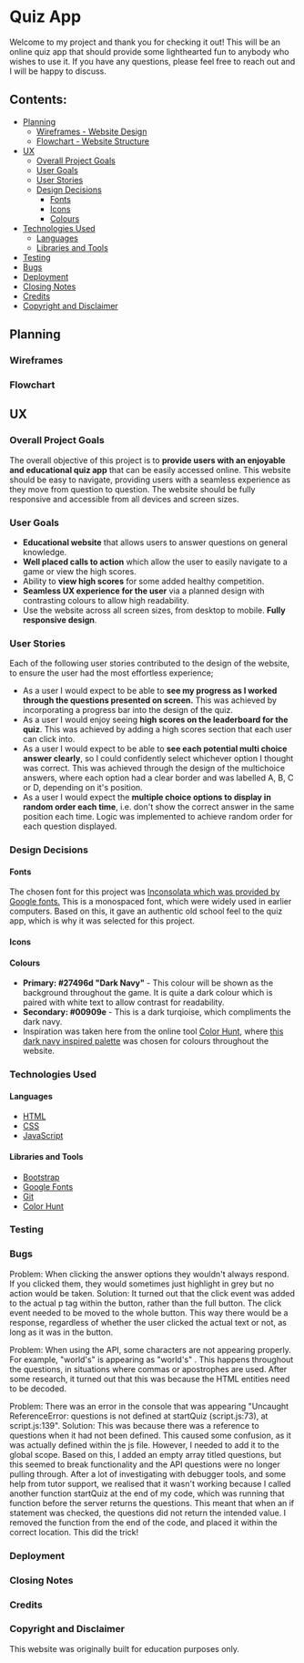 # Quiz App

Welcome to my project and thank you for checking it out! This will be an online quiz app that should provide some lighthearted fun to anybody
who wishes to use it. If you have any questions, please feel free to reach out and I will be happy to discuss. 

## Contents: 

* [Planning](#planning)
    * [Wireframes - Website Design](*#wireframes-website-design)
    * [Flowchart - Website Structure](*flowchart-website-structure)
* [UX](#ux)
    * [Overall Project Goals](#overall-project-goals)
    * [User Goals](#user-goals)
    * [User Stories](#user-stories)
    * [Design Decisions](#design-decisions)
        * [Fonts](#fonts)
        * [Icons](#icons)
        * [Colours](#colours)
* [Technologies Used](#technologies-used)
    * [Languages](#languages)
    * [Libraries and Tools](#libraries-and-tools)
* [Testing](#testing)
* [Bugs](#bugs) 
* [Deployment](#deployment)
* [Closing Notes](#closing-notes)
* [Credits](#credits)
* [Copyright and Disclaimer](#copyright-and-disclaimer)

## Planning 
### Wireframes
### Flowchart

## UX 
### Overall Project Goals 

The overall objective of this project is to **provide users with an enjoyable and educational quiz app** that can be easily accessed online. 
This website should be easy to navigate, providing users with a seamless experience as they move from question to question. The website
should be fully responsive and accessible from all devices and screen sizes. 


### User Goals
* **Educational website** that allows users to answer questions on general knowledge.
* **Well placed calls to action** which allow the user to easily navigate to a game or view the high scores.
* Ability to **view high scores** for some added healthy competition.
* **Seamless UX experience for the user** via a planned design with contrasting colours to allow high readability.
* Use the website across all screen sizes, from desktop to mobile. **Fully responsive design**.

### User Stories
Each of the following user stories contributed to the design of the website, to ensure the user had the most effortless experience;
* As a user I would expect to be able to **see my progress as I worked through the questions presented on screen.** This was achieved by
incorporating a progress bar into the design of the quiz. 
* As a user I would enjoy seeing **high scores on the leaderboard for the quiz**. This was achieved by adding a high scores section
that each user can click into. 
* As a user I would expect to be able to **see each potential multi choice answer clearly**, so I could confidently
select whichever option I thought was correct. This was achieved through the design of the multichoice answers, where each
option had a clear border and was labelled A, B, C or D, depending on it's position. 
* As a user I would expect the **multiple choice options to display in random order each time**, i.e. don't show the correct answer
in the same position each time. Logic was implemented to achieve random order for each question displayed.

### Design Decisions
#### Fonts
The chosen font for this project was <a href="https://fonts.google.com/specimen/Inconsolata?query=inc">Inconsolata which was provided by Google fonts.</a>
This is a monospaced font, which were widely used in earlier computers. Based on this, it gave an authentic old school feel
to the quiz app, which is why it was selected for this project.

#### Icons
#### Colours
* **Primary: #27496d "Dark Navy"** - This colour will be shown as the background throughout the game. It is quite a dark colour
which is paired with white text to allow contrast for readability. 
* **Secondary: #00909e** - This is a dark turqioise, which compliments the dark navy. 
* Inspiration was taken here from the online tool <a href="https://colorhunt.co/">Color Hunt</a>, where <a href="https://colorhunt.co/palette/180289">this dark 
navy inspired palette</a> was chosen for colours throughout the website.

### Technologies Used
#### Languages
* <a href="https://developer.mozilla.org/en-US/docs/Web/HTML">HTML</a>
* <a href="https://developer.mozilla.org/en-US/docs/Web/CSS">CSS</a>
* <a href="https://www.w3schools.com/js/">JavaScript</a>


#### Libraries and Tools
* <a href="https://getbootstrap.com/">Bootstrap</a>
* <a href="https://fonts.google.com/">Google Fonts</a>
* <a href="https://git-scm.com/">Git</a>
* <a href="https://colorhunt.co/">Color Hunt</a>

### Testing

### Bugs

Problem: When clicking the answer options they wouldn't always respond. If you clicked them, they would sometimes just highlight in grey but no action would be taken.
Solution: It turned out that the click event was added to the actual p tag within the button, rather than the full button. The click event needed to be moved to the whole button.
This way there would be a response, regardless of whether the user clicked the actual text or not, as long as it was in the button.

Problem: When using the API, some characters are not appearing properly. For example, "world's" is appearing as "world&#039;s" . This happens throughout the questions, in situations 
where commas or apostrophes are used. After some research, it turned out that this was because the HTML entities need to be decoded. 

Problem: There was an error in the console that was appearing "Uncaught ReferenceError: questions is not defined at startQuiz (script.js:73), at script.js:139". 
Solution: This was because there was a reference to questions when it had not been defined. This caused some confusion, as it was actually defined within the js file. However, I needed to 
add it to the global scope. Based on this, I added an empty array titled questions, but this seemed to break functionality and the API questions were no longer pulling through. After a lot 
of investigating with debugger tools, and some help from tutor support, we realised that it wasn't working because I called another function startQuiz at the end of my code, 
which was running that function before the server returns the questions. This meant that when an if statement was checked, the questions did not return the intended value. 
I removed the function from the end of the code, and placed it within the correct location. This did the trick!

### Deployment

### Closing Notes

### Credits 

### Copyright and Disclaimer
This website was originally built for education purposes only.

